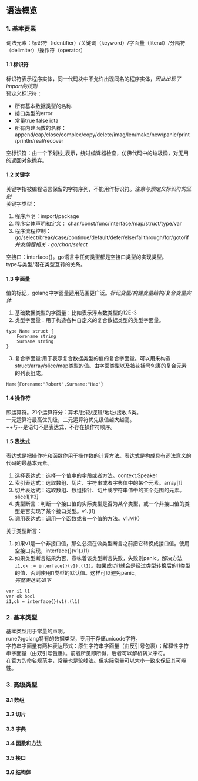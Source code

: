 ## 语法概览
### 1. 基本要素
词法元素：标识符（identifier）/关键词（keyword）/字面量（literal）/分隔符（delimiter）/操作符（operator）
#### 1.1 标识符
标识符表示程序实体，同一代码块中不允许出现同名的程序实体，*因此出现了import的规则*  
预定义标识符：  
* 所有基本数据类型的名称
* 接口类型的error
* 常量true false iota
* 所有内建函数的名称：append/cap/close/complex/copy/delete/imag/len/make/new/panic/print/println/real/recover

空标识符：由一个下划线_表示，绕过编译器检查，仿佛代码中的垃圾桶，对无用的返回对象抛弃。
#### 1.2 关键字
关键字指被编程语言保留的字符序列，不能用作标识符。*注意与预定义标识符的区别*  
关键字类型：
1. 程序声明：import/package
2. 程序实体声明和定义： chan/const/func/interface/map/struct/type/var
3. 程序流程控制：go/select/break/case/continue/default/defer/else/fallthrough/for/goto/if *并发编程相关：go/chan/select*

空接口：interface{}。go语言中任何类型都是空接口类型的实现类型。  
type与类型/潜在类型互转的关系。
#### 1.3 字面量
值的标记，golang中字面量适用范围更广泛。*标记变量/构建变量结构/复合变量实体*  
1. 基础数据类型的字面量：比如表示浮点数类型的12E-3
2. 类型字面量：用于构造各种自定义的复合数据类型的类型字面量。  
```
type Name struct {
    Forename string
    Surname string
}
```
3. 复合字面量:用于表示复合数据类型的值的复合字面量。可以用来构造struct/array/slice/map类型的值。由字面类型以及被花括号包裹的复合元素的列表组成。  
```
Name{Forename:"Robert",Surname:"Hao"}
```
#### 1.4 操作符
即运算符。21个运算符分：算术/比较/逻辑/地址/接收 5类。  
一元运算符最高优先级，二元运算符优先级值越大越高。  
++与--是语句不是表达式，不存在操作符顺序。
#### 1.5 表达式
表达式是把操作符和函数作用于操作数的计算方法。表达式是构成具有词法意义的代码的最基本元素。
1. 选择表达式：选择一个值中的字段或者方法。context.Speaker
2. 索引表达式：选取数组、切片、字符串或者字典值中的某个元素。array[1]
3. 切片表达式：选取数组、数组指针、切片或字符串值中的某个范围的元素。slice1[1:3]
4. 类型断言：判断一个接口值的实际类型是否为某个类型，或一个非接口值的类型是否实现了某个接口类型。v1.(l1)
5. 调用表达式：调用一个函数或者一个值的方法。v1.M1()

关于类型断言：
1. 如果v1是一个非接口值，那么必须在做类型断言之前把它转换成接口值。使用空接口实现，interface{}(v1).(l1)
2. 如果类型断言结果为否，意味着该类型断言失败，失败则panic。解决方法`i1,ok := interface{}(v1).(l1)`。如果成功i1就会是经过类型转换后的I1类型的值，否则使用l1类型的默认值。这样可以避免panic。  
*完整表达式如下*
```
var i1 l1
var ok bool
i1,ok = interface{}(v1).(l1)
```


### 2. 基本类型
基本类型用于常量的声明。  
rune为golang特有的数据类型，专用于存储unicode字符。  
字符串字面量有两种表达形式：原生字符串字面量（由反引号包裹）；解释性字符串字面量（由双引号包裹）。前者所见即所得，后者可以解析转义字符。  
在官方的命名规范中，常量也是驼峰法。但实际常量可以大小一致来保证其可辨性。  
### 3. 高级类型
#### 3.1 数组
#### 3.2 切片
#### 3.3 字典
#### 3.4 函数和方法
#### 3.5 接口
#### 3.6 结构体

